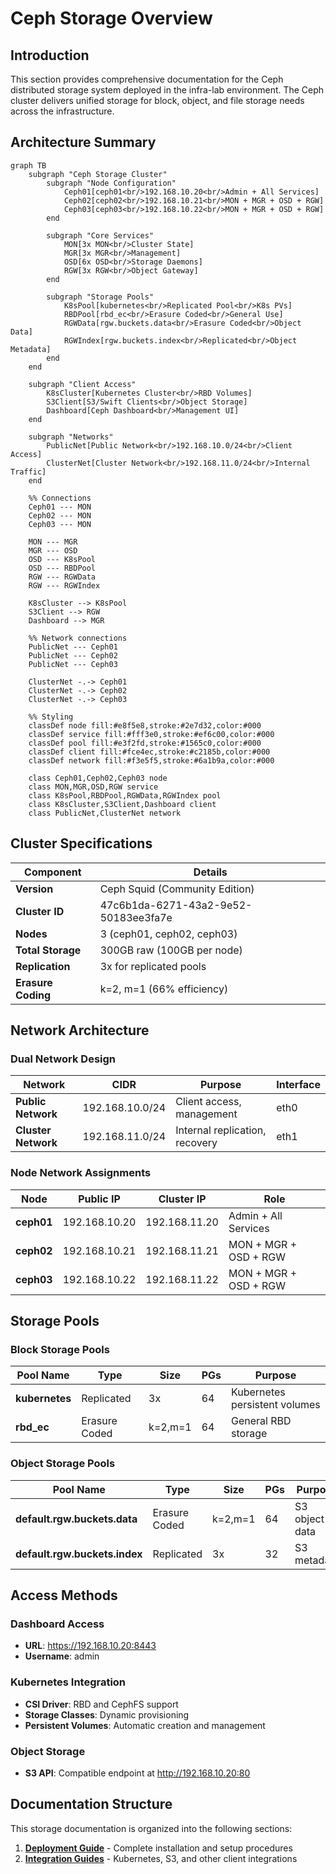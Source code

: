 # Ceph Storage Overview

## Introduction

This section provides comprehensive documentation for the Ceph distributed storage system deployed in the infra-lab environment. The Ceph cluster delivers unified storage for block, object, and file storage needs across the infrastructure.

## Architecture Summary

```mermaid
graph TB
    subgraph "Ceph Storage Cluster"
        subgraph "Node Configuration"
            Ceph01[ceph01<br/>192.168.10.20<br/>Admin + All Services]
            Ceph02[ceph02<br/>192.168.10.21<br/>MON + MGR + OSD + RGW]
            Ceph03[ceph03<br/>192.168.10.22<br/>MON + MGR + OSD + RGW]
        end
        
        subgraph "Core Services"
            MON[3x MON<br/>Cluster State]
            MGR[3x MGR<br/>Management]
            OSD[6x OSD<br/>Storage Daemons]
            RGW[3x RGW<br/>Object Gateway]
        end
        
        subgraph "Storage Pools"
            K8sPool[kubernetes<br/>Replicated Pool<br/>K8s PVs]
            RBDPool[rbd_ec<br/>Erasure Coded<br/>General Use]
            RGWData[rgw.buckets.data<br/>Erasure Coded<br/>Object Data]
            RGWIndex[rgw.buckets.index<br/>Replicated<br/>Object Metadata]
        end
    end
    
    subgraph "Client Access"
        K8sCluster[Kubernetes Cluster<br/>RBD Volumes]
        S3Client[S3/Swift Clients<br/>Object Storage]
        Dashboard[Ceph Dashboard<br/>Management UI]
    end
    
    subgraph "Networks"
        PublicNet[Public Network<br/>192.168.10.0/24<br/>Client Access]
        ClusterNet[Cluster Network<br/>192.168.11.0/24<br/>Internal Traffic]
    end
    
    %% Connections
    Ceph01 --- MON
    Ceph02 --- MON
    Ceph03 --- MON
    
    MON --- MGR
    MGR --- OSD
    OSD --- K8sPool
    OSD --- RBDPool
    RGW --- RGWData
    RGW --- RGWIndex
    
    K8sCluster --> K8sPool
    S3Client --> RGW
    Dashboard --> MGR
    
    %% Network connections
    PublicNet --- Ceph01
    PublicNet --- Ceph02
    PublicNet --- Ceph03
    
    ClusterNet -.-> Ceph01
    ClusterNet -.-> Ceph02
    ClusterNet -.-> Ceph03
    
    %% Styling
    classDef node fill:#e8f5e8,stroke:#2e7d32,color:#000
    classDef service fill:#fff3e0,stroke:#ef6c00,color:#000
    classDef pool fill:#e3f2fd,stroke:#1565c0,color:#000
    classDef client fill:#fce4ec,stroke:#c2185b,color:#000
    classDef network fill:#f3e5f5,stroke:#6a1b9a,color:#000
    
    class Ceph01,Ceph02,Ceph03 node
    class MON,MGR,OSD,RGW service
    class K8sPool,RBDPool,RGWData,RGWIndex pool
    class K8sCluster,S3Client,Dashboard client
    class PublicNet,ClusterNet network
```

## Cluster Specifications

| Component | Details |
|-----------|---------|
| **Version** | Ceph Squid (Community Edition) |
| **Cluster ID** | 47c6b1da-6271-43a2-9e52-50183ee3fa7e |
| **Nodes** | 3 (ceph01, ceph02, ceph03) |
| **Total Storage** | 300GB raw (100GB per node) |
| **Replication** | 3x for replicated pools |
| **Erasure Coding** | k=2, m=1 (66% efficiency) |

## Network Architecture

### **Dual Network Design**

| Network | CIDR | Purpose | Interface |
|---------|------|---------|-----------|
| **Public Network** | 192.168.10.0/24 | Client access, management | eth0 |
| **Cluster Network** | 192.168.11.0/24 | Internal replication, recovery | eth1 |

### **Node Network Assignments**

| Node | Public IP | Cluster IP | Role |
|------|-----------|------------|------|
| **ceph01** | 192.168.10.20 | 192.168.11.20 | Admin + All Services |
| **ceph02** | 192.168.10.21 | 192.168.11.21 | MON + MGR + OSD + RGW |
| **ceph03** | 192.168.10.22 | 192.168.11.22 | MON + MGR + OSD + RGW |

## Storage Pools

### **Block Storage Pools**

| Pool Name | Type | Size | PGs | Purpose |
|-----------|------|------|-----|---------|
| **kubernetes** | Replicated | 3x | 64 | Kubernetes persistent volumes |
| **rbd_ec** | Erasure Coded | k=2,m=1 | 64 | General RBD storage |

### **Object Storage Pools**

| Pool Name | Type | Size | PGs | Purpose |
|-----------|------|------|-----|---------|
| **default.rgw.buckets.data** | Erasure Coded | k=2,m=1 | 64 | S3 object data |
| **default.rgw.buckets.index** | Replicated | 3x | 32 | S3 metadata |

## Access Methods

### **Dashboard Access**
- **URL**: https://192.168.10.20:8443
- **Username**: admin

### **Kubernetes Integration**
- **CSI Driver**: RBD and CephFS support
- **Storage Classes**: Dynamic provisioning
- **Persistent Volumes**: Automatic creation and management

### **Object Storage**
- **S3 API**: Compatible endpoint at http://192.168.10.20:80

## Documentation Structure

This storage documentation is organized into the following sections:

1. **[Deployment Guide](deployment.md)** - Complete installation and setup procedures
2. **[Integration Guides](integrations/)** - Kubernetes, S3, and other client integrations